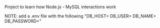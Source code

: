 Project to learn how Node.js - MySQL interactions work

NOTE: add a .env file with the following
"DB_HOST=
DB_USER=
DB_NAME=
DB_PASSWORD="
